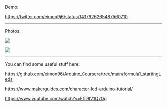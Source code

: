 Demo:

https://twitter.com/eimon9j6/status/1437926265487560710

------------------------------------------------------------------------------------------------

Photos:

![](https://i.imgur.com/HAvLd4h.jpg)

![](https://i.imgur.com/q3fHByn.jpg)

-------------------------------------------------------------------------------------------------

You can find some useful stuff here:

https://github.com/eimon96/Arduino_Coursera/tree/main/formula1_startingLeds

https://www.makerguides.com/character-lcd-arduino-tutorial/

https://www.youtube.com/watch?v=FtT9IV1Q7Dg
